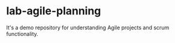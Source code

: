 # lab-agile-planning
It's a demo repository for understanding Agile projects and scrum functionality.
